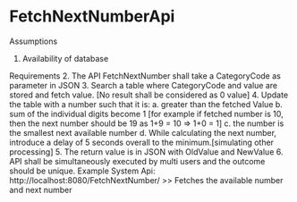 # FetchNextNumberApi

Assumptions
1. Availability of database

Requirements
2. The API FetchNextNumber shall take a CategoryCode as parameter in JSON
3. Search a table where CategoryCode and value are stored and fetch value. [No result
shall be considered as 0 value]
4. Update the table with a number such that it is:
a. greater than the fetched Value
b. sum of the individual digits become 1 [for example if fetched number is 10, then
the next number should be 19 as 1+9 = 10 => 1+0 = 1]
c. the number is the smallest next available number
d. While calculating the next number, introduce a delay of 5 seconds overall to the
minimum.[simulating other processing]
5. The return value is in JSON with OldValue and NewValue
6. API shall be simultaneously executed by multi users and the outcome should be unique.
Example System
Api: http://localhost:8080/FetchNextNumber/ >> Fetches the available number and next number
